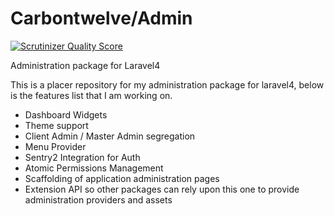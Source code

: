 Carbontwelve/Admin
=====

[![Scrutinizer Quality Score](https://scrutinizer-ci.com/g/carbontwelve/admin/badges/quality-score.png?s=b0f664165a15e20db8b554d166414db02f097148)](https://scrutinizer-ci.com/g/carbontwelve/admin/)

Administration package for Laravel4


This is a placer repository for my administration package for laravel4, below is the features list that I am working on.

  + Dashboard Widgets
  + Theme support
  + Client Admin / Master Admin segregation
  + Menu Provider
  + Sentry2 Integration for Auth
  + Atomic Permissions Management
  + Scaffolding of application administration pages
  + Extension API so other packages can rely upon this one to provide administration providers and assets
